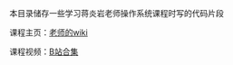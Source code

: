 本目录储存一些学习蒋炎岩老师操作系统课程时写的代码片段

课程主页：[老师的wiki](http://jyywiki.cn/OS/2022/)

课程视频：[B站合集](https://space.bilibili.com/202224425/channel/collectiondetail?sid=192498)
